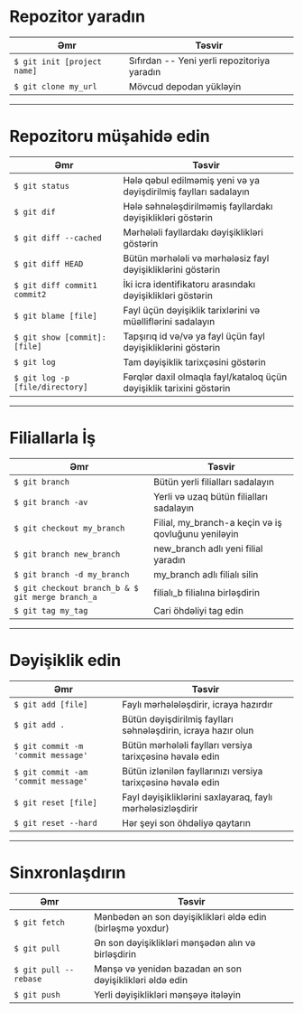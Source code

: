 # Repozitor yaradın

| Əmr                         | Təsvir                                      |
| --------------------------- | ------------------------------------------- |
| `$ git init [project name]` | Sıfırdan -- Yeni yerli repozitoriya yaradın |
| `$ git clone my_url`        | Mövcud depodan yükləyin                     |

---

# Repozitoru müşahidə edin

| Əmr                             | Təsvir                                                               |
| ------------------------------- | -------------------------------------------------------------------- |
| `$ git status`                  | Hələ qəbul edilməmiş yeni və ya dəyişdirilmiş faylları sadalayın     |
| `$ git dif`                     | Hələ səhnələşdirilməmiş fayllardakı dəyişiklikləri göstərin          |
| `$ git diff --cached`           | Mərhələli fayllardakı dəyişiklikləri göstərin                        |
| `$ git diff HEAD`               | Bütün mərhələli və mərhələsiz fayl dəyişikliklərini göstərin         |
| `$ git diff commit1 commit2`    | İki icra identifikatoru arasındakı dəyişiklikləri göstərin           |
| `$ git blame [file]`            | Fayl üçün dəyişiklik tarixlərini və müəlliflərini sadalayın          |
| `$ git show [commit]:[file]`    | Tapşırıq id və/və ya fayl üçün fayl dəyişikliklərini göstərin        |
| `$ git log`                     | Tam dəyişiklik tarixçəsini göstərin                                  |
| `$ git log -p [file/directory]` | Fərqlər daxil olmaqla fayl/kataloq üçün dəyişiklik tarixini göstərin |

---

# Filiallarla İş

| Əmr                                              | Təsvir                                              |
| ------------------------------------------------ | --------------------------------------------------- |
| `$ git branch`                                   | Bütün yerli filialları sadalayın                    |
| `$ git branch -av`                               | Yerli və uzaq bütün filialları sadalayın            |
| `$ git checkout my_branch`                       | Filial, my_branch-a keçin və iş qovluğunu yeniləyin |
| `$ git branch new_branch`                        | new_branch adlı yeni filial yaradın                 |
| `$ git branch -d my_branch`                      | my_branch adlı filialı silin                        |
| `$ git checkout branch_b & $ git merge branch_a` | filialı_b filialına birləşdirin                     |
| `$ git tag my_tag`                               | Cari öhdəliyi tag edin                              |

---

# Dəyişiklik edin

| Əmr                                 | Təsvir                                                        |
| ----------------------------------- | ------------------------------------------------------------- |
| `$ git add [file]`                  | Faylı mərhələləşdirir, icraya hazırdır                        |
| `$ git add .`                       | Bütün dəyişdirilmiş faylları səhnələşdirin, icraya hazır olun |
| `$ git commit -m 'commit message'`  | Bütün mərhələli faylları versiya tarixçəsinə həvalə edin      |
| `$ git commit -am 'commit message'` | Bütün izlənilən fayllarınızı versiya tarixçəsinə həvalə edin  |
| `$ git reset [file]`                | Fayl dəyişikliklərini saxlayaraq, faylı mərhələsizləşdirir    |
| `$ git reset --hard`                | Hər şeyi son öhdəliyə qaytarın                                |

---

# Sinxronlaşdırın

| Əmr                   | Təsvir                                                     |
| --------------------- | ---------------------------------------------------------- |
| `$ git fetch`         | Mənbədən ən son dəyişiklikləri əldə edin (birləşmə yoxdur) |
| `$ git pull`          | Ən son dəyişiklikləri mənşədən alın və birləşdirin         |
| `$ git pull --rebase` | Mənşə və yenidən bazadan ən son dəyişiklikləri əldə edin   |
| `$ git push`          | Yerli dəyişiklikləri mənşəyə itələyin                      |
